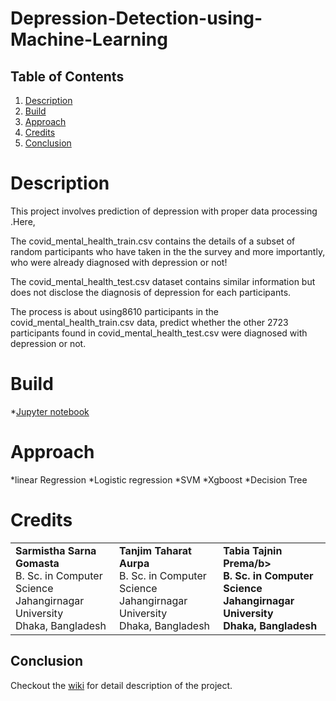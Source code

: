 # Depression-Detection-using-Machine-Learning


## Table of Contents
1. [ Description ](#description)
2. [ Build ](#build) 
3. [ Approach](#Approaches) 
5. [ Credits ](#Credits)
6. [ Conclusion ](#conclusion) 

<a name="description"></a>


# Description
This project involves prediction of depression with proper data processing .Here,

The covid_mental_health_train.csv contains the details of a subset of random participants who have taken in the the survey and more importantly, who were already diagnosed with depression or not!

The covid_mental_health_test.csv dataset contains similar information but does not disclose the diagnosis of depression for each participants.

The process is about using8610 participants in the covid_mental_health_train.csv data, predict whether the other 2723 participants found in covid_mental_health_test.csv were diagnosed with depression or not.

<a name="build"></a>
# Build
*[Jupyter notebook](https://jupyter.org/)

<a name="Approaches"></a>
# Approach
*linear Regression 
*Logistic regression
*SVM
*Xgboost
*Decision Tree

# Credits 

<table style="width:100%">
  <tr>
    <td> 
      <b>Sarmistha Sarna Gomasta</b> <br>
      B. Sc. in Computer Science <br>
      Jahangirnagar University <br>
      Dhaka, Bangladesh
    </td>
    <td> 
      <b>Tanjim Taharat Aurpa</b> <br>
      B. Sc. in Computer Science <br>
      Jahangirnagar University <br>
      Dhaka, Bangladesh
    </td>
    <td> 
      <b>Tabia Tajnin Prema/b> <br>
      B. Sc. in Computer Science <br>
      Jahangirnagar University <br>
      Dhaka, Bangladesh
    </td>
  </tr>
</table>

## Conclusion
Checkout the [wiki](https://www.demo.com) for detail description of the project.
